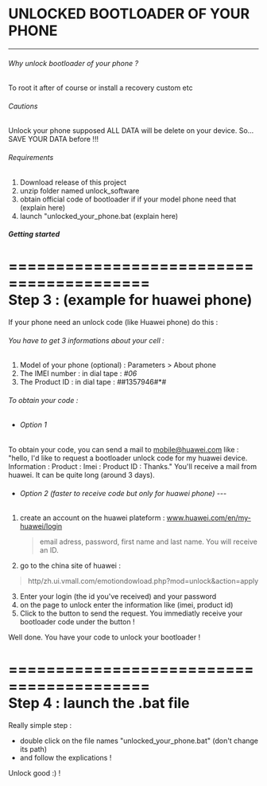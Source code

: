 # UNLOCKED BOOTLOADER OF YOUR PHONE			
___

######  Why unlock bootloader of your phone  ? 
To root it after of course or install a recovery custom etc

###### Cautions 
Unlock your phone supposed ALL DATA will be delete on your device. So... SAVE YOUR DATA before !!!


###### Requirements 
1) Download release of this project 
2) unzip folder named unlock_software 
3) obtain official code of bootloader if if your model phone need that (explain here)
4) launch "unlocked_your_phone.bat (explain here)

##### Getting started
=========================================  
Step 3 : (example for huawei phone) 
===========================================
If your phone need an unlock code (like Huawei phone) do this :

###### You have to get 3 informations about your cell :
 1) Model of your phone (optional) : Parameters > About phone
 2) The IMEI number : in dial tape :  *#06*
 3) The Product ID : in dial tape : *#*#1357946#*#
 
###### To obtain your code  :
- ###### Option 1
 To obtain your code, you can send a mail to mobile@huawei.com like : 
"hello, I'd like to request a bootloader unlock code for my huawei device. 
Information : 
 Product : <write the model of your phone>
 Imei : <write the imei number>
 Product ID : <write the number of product ID> Thanks."
You'll receive a mail from huawei. It can be quite long (around 3 days).

- ###### Option 2 (faster to receive code but only for huawei phone) --- 
1) create an account on the huawei plateform : www.huawei.com/en/my-huawei/login
     > email adress, password, first name and last name. You will receive an ID. 
2) go to the china site of huawei : 
> http/zh.ui.vmall.com/emotiondowload.php?mod=unlock&action=apply
3) Enter your login (the id you've received) and your password
4) on the page to unlock enter the information like (imei, product id) 
5) Click to the button to send the request. You immediatly receive your bootloader code under the button ! 

Well done. You have your code to unlock your bootloader ! 

=========================================  
Step 4 : launch the .bat file
===========================================
Really simple step : 
- double click on the file names "unlocked_your_phone.bat" (don't change its path)
- and follow the explications ! 

Unlock good :) !
